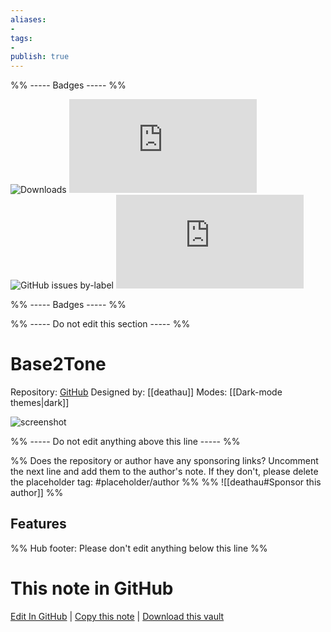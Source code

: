 ```yaml
---
aliases:
- 
tags: 
- 
publish: true
---
```


%% ----- Badges ----- %%

![Downloads](https://img.shields.io/badge/downloads-3123-573E7A?style=for-the-badge&logo=)
![GitHub last commit](https://img.shields.io/github/last-commit/deathau/Base2Tone-For-Obsidian.md?color=573E7A&label=last%20update&logo=github&style=for-the-badge)
![GitHub issues by-label](https://img.shields.io/github/issues/deathau/Base2Tone-For-Obsidian.md/help%20wanted?color=573E7A&logo=github&style=for-the-badge) 
![GitHub Repo stars](https://img.shields.io/github/stars/deathau/Base2Tone-For-Obsidian.md?color=573E7A&logo=github&style=for-the-badge)

%% ----- Badges ----- %%

%% ----- Do not edit this section ----- %%

# Base2Tone

Repository: [GitHub](https://github.com/deathau/Base2Tone-For-Obsidian.md)
Designed by: [[deathau]]
Modes: [[Dark-mode themes|dark]]



![screenshot](https://github.com/deathau/Base2Tone-For-Obsidian.md/raw/HEAD/colours.gif)

%% ----- Do not edit anything above this line ----- %% 

%% Does the repository or author have any sponsoring links? Uncomment the next line and add them to the author's note. If they don't, please delete the placeholder tag: #placeholder/author %%
%% ![[deathau#Sponsor this author]] %%


## Features



%% Hub footer: Please don't edit anything below this line %%

# This note in GitHub

<span class="git-footer">[Edit In GitHub](https://github.dev/obsidian-community/obsidian-hub/blob/main/02%20-%20Community%20Expansions/02.05%20All%20Community%20Expansions/Themes/Base2Tone.md "git-hub-edit-note") | [Copy this note](https://raw.githubusercontent.com/obsidian-community/obsidian-hub/main/02%20-%20Community%20Expansions/02.05%20All%20Community%20Expansions/Themes/Base2Tone.md "git-hub-copy-note") | [Download this vault](https://github.com/obsidian-community/obsidian-hub/archive/refs/heads/main.zip "git-hub-download-vault") </span>
